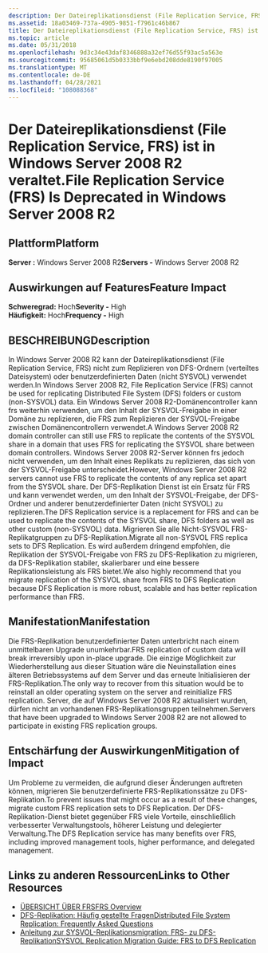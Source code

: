 ```yaml
---
description: Der Dateireplikationsdienst (File Replication Service, FRS) ist in Windows Server 2008 R2 veraltet.
ms.assetid: 18a03469-737a-4905-9851-f7961c46b867
title: Der Dateireplikationsdienst (File Replication Service, FRS) ist in Windows Server 2008 R2 veraltet.
ms.topic: article
ms.date: 05/31/2018
ms.openlocfilehash: 9d3c34e43daf8346888a32ef76d55f93ac5a563e
ms.sourcegitcommit: 95685061d5b0333bbf9e6ebd208dde8190f97005
ms.translationtype: MT
ms.contentlocale: de-DE
ms.lasthandoff: 04/28/2021
ms.locfileid: "108088368"
---
```

# <a name="file-replication-service-frs-is-deprecated-in-windows-server-2008-r2"></a><span data-ttu-id="7142a-103">Der Dateireplikationsdienst (File Replication Service, FRS) ist in Windows Server 2008 R2 veraltet.</span><span class="sxs-lookup"><span data-stu-id="7142a-103">File Replication Service (FRS) Is Deprecated in Windows Server 2008 R2</span></span>

## <a name="platform"></a><span data-ttu-id="7142a-104">Plattform</span><span class="sxs-lookup"><span data-stu-id="7142a-104">Platform</span></span>

 <span data-ttu-id="7142a-105">**Server :** Windows Server 2008 R2</span><span class="sxs-lookup"><span data-stu-id="7142a-105">**Servers -** Windows Server 2008 R2</span></span>  

## <a name="feature-impact"></a><span data-ttu-id="7142a-106">Auswirkungen auf Features</span><span class="sxs-lookup"><span data-stu-id="7142a-106">Feature Impact</span></span>

 <span data-ttu-id="7142a-107">**Schweregrad:** Hoch</span><span class="sxs-lookup"><span data-stu-id="7142a-107">**Severity -** High</span></span>  
<span data-ttu-id="7142a-108">**Häufigkeit:** Hoch</span><span class="sxs-lookup"><span data-stu-id="7142a-108">**Frequency -** High</span></span>  


## <a name="description"></a><span data-ttu-id="7142a-109">BESCHREIBUNG</span><span class="sxs-lookup"><span data-stu-id="7142a-109">Description</span></span>

<span data-ttu-id="7142a-110">In Windows Server 2008 R2 kann der Dateireplikationsdienst (File Replication Service, FRS) nicht zum Replizieren von DFS-Ordnern (verteiltes Dateisystem) oder benutzerdefinierten Daten (nicht SYSVOL) verwendet werden.</span><span class="sxs-lookup"><span data-stu-id="7142a-110">In Windows Server 2008 R2, File Replication Service (FRS) cannot be used for replicating Distributed File System (DFS) folders or custom (non-SYSVOL) data.</span></span> <span data-ttu-id="7142a-111">Ein Windows Server 2008 R2-Domänencontroller kann frs weiterhin verwenden, um den Inhalt der SYSVOL-Freigabe in einer Domäne zu replizieren, die FRS zum Replizieren der SYSVOL-Freigabe zwischen Domänencontrollern verwendet.</span><span class="sxs-lookup"><span data-stu-id="7142a-111">A Windows Server 2008 R2 domain controller can still use FRS to replicate the contents of the SYSVOL share in a domain that uses FRS for replicating the SYSVOL share between domain controllers.</span></span> <span data-ttu-id="7142a-112">Windows Server 2008 R2-Server können frs jedoch nicht verwenden, um den Inhalt eines Replikats zu replizieren, das sich von der SYSVOL-Freigabe unterscheidet.</span><span class="sxs-lookup"><span data-stu-id="7142a-112">However, Windows Server 2008 R2 servers cannot use FRS to replicate the contents of any replica set apart from the SYSVOL share.</span></span> <span data-ttu-id="7142a-113">Der DFS-Replikation Dienst ist ein Ersatz für FRS und kann verwendet werden, um den Inhalt der SYSVOL-Freigabe, der DFS-Ordner und anderer benutzerdefinierter Daten (nicht SYSVOL) zu replizieren.</span><span class="sxs-lookup"><span data-stu-id="7142a-113">The DFS Replication service is a replacement for FRS and can be used to replicate the contents of the SYSVOL share, DFS folders as well as other custom (non-SYSVOL) data.</span></span> <span data-ttu-id="7142a-114">Migrieren Sie alle Nicht-SYSVOL FRS-Replikatgruppen zu DFS-Replikation.</span><span class="sxs-lookup"><span data-stu-id="7142a-114">Migrate all non-SYSVOL FRS replica sets to DFS Replication.</span></span> <span data-ttu-id="7142a-115">Es wird außerdem dringend empfohlen, die Replikation der SYSVOL-Freigabe von FRS zu DFS-Replikation zu migrieren, da DFS-Replikation stabiler, skalierbarer und eine bessere Replikationsleistung als FRS bietet.</span><span class="sxs-lookup"><span data-stu-id="7142a-115">We also highly recommend that you migrate replication of the SYSVOL share from FRS to DFS Replication because DFS Replication is more robust, scalable and has better replication performance than FRS.</span></span>

## <a name="manifestation"></a><span data-ttu-id="7142a-116">Manifestation</span><span class="sxs-lookup"><span data-stu-id="7142a-116">Manifestation</span></span>

<span data-ttu-id="7142a-117">Die FRS-Replikation benutzerdefinierter Daten unterbricht nach einem unmittelbaren Upgrade unumkehrbar.</span><span class="sxs-lookup"><span data-stu-id="7142a-117">FRS replication of custom data will break irreversibly upon in-place upgrade.</span></span> <span data-ttu-id="7142a-118">Die einzige Möglichkeit zur Wiederherstellung aus dieser Situation wäre die Neuinstallation eines älteren Betriebssystems auf dem Server und das erneute Initialisieren der FRS-Replikation.</span><span class="sxs-lookup"><span data-stu-id="7142a-118">The only way to recover from this situation would be to reinstall an older operating system on the server and reinitialize FRS replication.</span></span> <span data-ttu-id="7142a-119">Server, die auf Windows Server 2008 R2 aktualisiert wurden, dürfen nicht an vorhandenen FRS-Replikationsgruppen teilnehmen.</span><span class="sxs-lookup"><span data-stu-id="7142a-119">Servers that have been upgraded to Windows Server 2008 R2 are not allowed to participate in existing FRS replication groups.</span></span>

## <a name="mitigation-of-impact"></a><span data-ttu-id="7142a-120">Entschärfung der Auswirkungen</span><span class="sxs-lookup"><span data-stu-id="7142a-120">Mitigation of Impact</span></span>

<span data-ttu-id="7142a-121">Um Probleme zu vermeiden, die aufgrund dieser Änderungen auftreten können, migrieren Sie benutzerdefinierte FRS-Replikationssätze zu DFS-Replikation.</span><span class="sxs-lookup"><span data-stu-id="7142a-121">To prevent issues that might occur as a result of these changes, migrate custom FRS replication sets to DFS Replication.</span></span> <span data-ttu-id="7142a-122">Der DFS-Replikation-Dienst bietet gegenüber FRS viele Vorteile, einschließlich verbesserter Verwaltungstools, höherer Leistung und delegierter Verwaltung.</span><span class="sxs-lookup"><span data-stu-id="7142a-122">The DFS Replication service has many benefits over FRS, including improved management tools, higher performance, and delegated management.</span></span>

## <a name="links-to-other-resources"></a><span data-ttu-id="7142a-123">Links zu anderen Ressourcen</span><span class="sxs-lookup"><span data-stu-id="7142a-123">Links to Other Resources</span></span>

-   <span data-ttu-id="7142a-124">[ÜBERSICHT ÜBER FRS](/previous-versions/windows/it-pro/windows-server-2008-R2-and-2008/cc754297(v=ws.11))</span><span class="sxs-lookup"><span data-stu-id="7142a-124">[FRS Overview](/previous-versions/windows/it-pro/windows-server-2008-R2-and-2008/cc754297(v=ws.11))</span></span>
-   [<span data-ttu-id="7142a-125">DFS-Replikation: Häufig gestellte Fragen</span><span class="sxs-lookup"><span data-stu-id="7142a-125">Distributed File System Replication: Frequently Asked Questions</span></span>](/windows-server/storage/dfs-replication/dfsr-faq)
-   [<span data-ttu-id="7142a-126">Anleitung zur SYSVOL-Replikationsmigration: FRS- zu DFS-Replikation</span><span class="sxs-lookup"><span data-stu-id="7142a-126">SYSVOL Replication Migration Guide: FRS to DFS Replication</span></span>](/windows-server/storage/dfs-replication/migrate-sysvol-to-dfsr)

 

 
